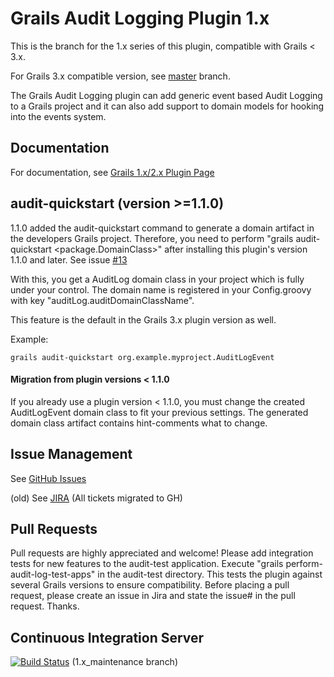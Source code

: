 # Grails Audit Logging Plugin 1.x

This is the branch for the 1.x series of this plugin, compatible with Grails < 3.x.

For Grails 3.x compatible version, see [master](https://github.com/robertoschwald/grails-audit-logging-plugin/tree/master) branch.

The Grails Audit Logging plugin can add generic event based Audit Logging to a Grails project and it can also add support to domain models for hooking into the events system.

## Documentation
For documentation, see [Grails 1.x/2.x Plugin Page](https://grails.org/plugin/audit-logging?skipRedirect=true "Grails 1.x/2.x Plugin Page")

## audit-quickstart (version >=1.1.0)
1.1.0 added the audit-quickstart command to generate a domain artifact in the developers Grails project. 
Therefore, you need to perform "grails audit-quickstart \<package.DomainClass\>" after installing this plugin's version 1.1.0 and later. See issue [#13](https://github.com/robertoschwald/grails-audit-logging-plugin/issues/13)

With this, you get a AuditLog domain class in your project which is fully under your control. The domain name is registered in your Config.groovy with key "auditLog.auditDomainClassName". 

This feature is the default in the Grails 3.x plugin version as well.

Example:

```
grails audit-quickstart org.example.myproject.AuditLogEvent

```
 
#### Migration from plugin versions < 1.1.0
If you already use a plugin version < 1.1.0, you must change the created AuditLogEvent domain class to fit your previous settings. The generated domain class artifact contains hint-comments what to change.


## Issue Management

See [GitHub Issues](https://github.com/robertoschwald/grails-audit-logging-plugin/issues "Issues")

(old) See [JIRA](http://jira.grails.org/browse/GPAUDITLOGGING "GPAUDITLOGGING JIRA") (All tickets migrated to GH)

## Pull Requests
Pull requests are highly appreciated and welcome!
Please add integration tests for new features to the audit-test application.
Execute "grails perform-audit-log-test-apps" in the audit-test directory. This tests the plugin against several Grails versions to ensure compatibility.
Before placing a pull request, please create an issue in Jira and state the issue# in the pull request. Thanks.


## Continuous Integration Server
[![Build Status](https://travis-ci.org/robertoschwald/grails-audit-logging-plugin.svg?branch=1.x_maintenance)](https://travis-ci.org/robertoschwald/grails-audit-logging-plugin?branch=1.x_maintenance) (1.x_maintenance branch)


